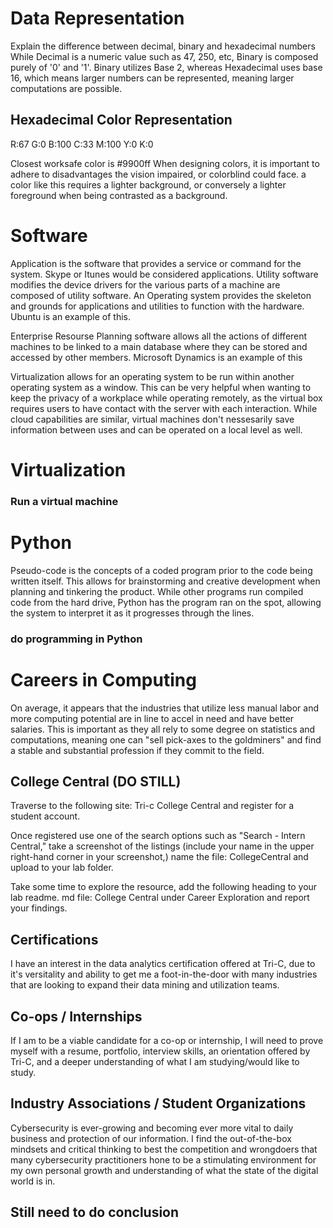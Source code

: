 
# Data Representation

Explain the difference between decimal, binary and hexadecimal numbers 
 While Decimal is a numeric value such as 47, 250, etc, Binary is composed purely of '0' and '1'. Binary utilizes Base 2, whereas Hexadecimal uses base 16, which means larger numbers can be represented, meaning larger computations are possible.

## Hexadecimal Color Representation 
R:67 G:0 B:100
C:33 M:100 Y:0 K:0

Closest worksafe color is #9900ff
When designing colors, it is important to adhere to disadvantages the vision impaired, or colorblind could face. a color like this requires a lighter background, or conversely a lighter foreground when being contrasted as a background.

# Software
Application is the software that provides a service or command for the system. Skype or Itunes would be considered applications. 
Utility software modifies the device drivers for the various parts of a machine are composed of utility software.
An Operating system provides the skeleton and grounds for applications and utilities to function with the hardware. Ubuntu is an example of this.

Enterprise Resourse Planning software allows all the actions of different machines to be linked to a main database where they can be stored and accessed by other members. Microsoft Dynamics is an example of this 

Virtualization allows for an operating system to be run within another operating system as a window. This can be very helpful when wanting to keep the privacy of a workplace while operating remotely, as the virtual box requires users to have contact with the server with each interaction. While cloud capabilities are similar, virtual machines don't nessesarily save information between uses and can be operated on a local level as well.

# Virtualization
### Run a virtual machine

# Python
Pseudo-code is the concepts of a coded program prior to the code being written itself. This allows for brainstorming and creative development when planning and tinkering the product.
While other programs run compiled code from the hard drive, Python has the program ran on the spot, allowing the system to interpret it as it progresses through the lines.

### do programming in Python

# Careers in Computing

On average, it appears that the industries that utilize less manual labor and more computing potential are in line to accel in need and have better salaries. This is important as they all rely to some degree on statistics and computations, meaning one can "sell pick-axes to the goldminers" and find a stable and substantial profession if they commit to the field.

## College Central (DO STILL)
Traverse to the following site: Tri-c College Central and register for a student account.   
 

Once registered use one of the search options such as "Search - Intern Central," take a screenshot of the listings (include your name in the upper right-hand corner in your screenshot,)  name the file: CollegeCentral and upload to your lab folder. 
 

Take some time to explore the resource, add the following heading to your lab readme. md file: College Central under Career Exploration and report your findings.

## Certifications
I have an interest in the data analytics certification offered at Tri-C, due to it's versitality and ability to get me a foot-in-the-door with many industries that are looking to expand their data mining and utilization teams.

## Co-ops / Internships
If I am to be a viable candidate for a co-op or internship, I will need to prove myself with a resume, portfolio, interview skills, an orientation offered by Tri-C, and a deeper understanding of what I am studying/would like to study.

## Industry Associations / Student Organizations
Cybersecurity is ever-growing and becoming ever more vital to daily business and protection of our information. I find the out-of-the-box mindsets and critical thinking to best the competition and wrongdoers that many cybersecurity practitioners hone to be a stimulating environment for my own personal growth and understanding of what the state of the digital world is in.
## Still need to do conclusion
